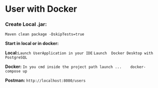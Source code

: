 # User with Docker

### Create Local .jar:

`Maven clean package -DskipTests=true`

**Start in local or in docker:**

**Local:**`Launch UserApplication in your IDE` `Launch  Docker Desktop with PostgreSQL `

**Docker:** 
`In you cmd inside the project path launch ...    docker-compose up`

**Postman:**
`http://localhost:8080/users`
